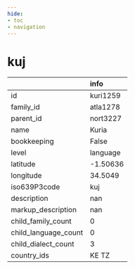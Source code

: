 ```yaml
---
hide:
- toc
- navigation
---
```

# kuj
|                      | info     |
|:---------------------|:---------|
| id                   | kuri1259 |
| family_id            | atla1278 |
| parent_id            | nort3227 |
| name                 | Kuria    |
| bookkeeping          | False    |
| level                | language |
| latitude             | -1.50636 |
| longitude            | 34.5049  |
| iso639P3code         | kuj      |
| description          | nan      |
| markup_description   | nan      |
| child_family_count   | 0        |
| child_language_count | 0        |
| child_dialect_count  | 3        |
| country_ids          | KE TZ    |